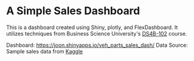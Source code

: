 # A Simple Sales Dashboard

This is a dashboard created using Shiny, plotly, and FlexDashboard. It utilizes techniques from Business Science University's [DS4B-102](https://www.business-science.io/university/2019/05/16/course-launch-shiny-web-application-level-1.html) course. 

Dashboard: https://joon.shinyapps.io/veh_parts_sales_dash/
Data Source: Sample sales data from [Kaggle](https://www.kaggle.com/kyanyoga/sample-sales-data "Kaggle")
